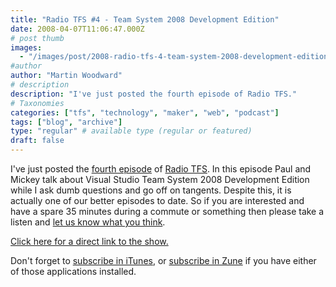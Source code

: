 ```yaml
---
title: "Radio TFS #4 - Team System 2008 Development Edition"
date: 2008-04-07T11:06:47.000Z
# post thumb
images:
  - "/images/post/2008-radio-tfs-4-team-system-2008-development-edition.jpg"
#author
author: "Martin Woodward"
# description
description: "I've just posted the fourth episode of Radio TFS."
# Taxonomies
categories: ["tfs", "technology", "maker", "web", "podcast"]
tags: ["blog", "archive"]
type: "regular" # available type (regular or featured)
draft: false
---
```


I've just posted the [fourth episode](http://www.radiotfs.com/2008/04/01/RadioTFS04VisualStudioTeamSystem2008DevelopmentEdition.aspx) of [Radio TFS](http://www.radiotfs.com/). In this episode Paul and Mickey talk about Visual Studio Team System 2008 Development Edition while I ask dumb questions and go off on tangents. Despite this, it is actually one of our better episodes to date. So if you are interested and have a spare 35 minutes during a commute or something then please take a listen and [let us know what you think](mailto:radiotfs@gmail.com).

[Click here for a direct link to the show.](http://feeds.feedburner.com/~r/radiotfs/~5/265545848/radiotfs_004.mp3)

Don't forget to [subscribe in iTunes](http://phobos.apple.com/WebObjects/MZStore.woa/wa/viewPodcast?id=274094361), or [subscribe in Zune](zune://subscribe/?Radio%20TFS=http://feeds.feedburner.com/radiotfs) if you have either of those applications installed.
